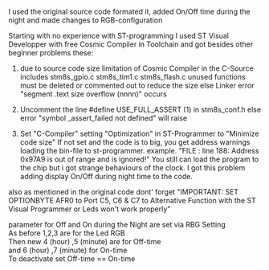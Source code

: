 I used the original source code 
formated it, added On/Off time during the night
and made changes to RGB-configuration

Starting with no experience with ST-programming
I used ST Visual Developper with free Cosmic Compiler in Toolchain
and got besides other beginner problems these:

1. due to source code size limitation of Cosmic Compiler
in the C-Source includes stm8s_gpio.c stm8s_tim1.c stm8s_flash.c
unused functions must be deleted or commented out to reduce the size 
else Linker error "segment .text size overflow (nnnn)" occurs 

2. Uncomment the line  #define USE_FULL_ASSERT    (1) 
in stm8s_conf.h else error "symbol _assert_failed not defined" will raise 

3. Set "C-Compiler" setting "Optimization" in ST-Programmer to "Minimize code size"
If not set and the code is to big, you get address warnings loading the bin-file to st-programmer.
example. "FILE : line 188: Address 0x97A9 is out of range and is ignored!"
You still can load the program to the chip but i got strange behaviours of the clock.
I got this problem adding display On/Off during night time to the code.

also as mentioned in the original code dont' forget 
"IMPORTANT: SET OPTIONBYTE AFR0 to Port C5, C6 & C7 to Alternative Function with the ST Visual Programmer
or Leds won't work properly"


parameter for Off and On during the Night are set via RBG Setting <br />
As before 1,2,3 are for the Led RGB <br />
Then new 4 (hour) ,5 (minute) are for Off-time <br />
and 6 (hour) ,7 (minute) for On-time <br />
To deactivate set Off-time == On-time   <br />
